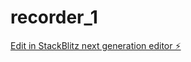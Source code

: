 # recorder_1

[Edit in StackBlitz next generation editor ⚡️](https://stackblitz.com/~/github.com/OONGQQ98/recorder_1)